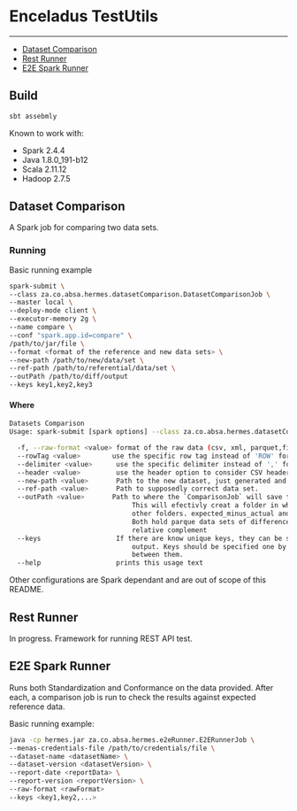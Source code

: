 # Enceladus TestUtils
___
<!-- toc -->

- [Dataset Comparison](#dataset-comparison)
- [Rest Runner](#rest-runner)
- [E2E Spark Runner](#e2e-spark-runner)

<!-- tocstop -->
## Build
```bash
sbt assebmly
```

Known to work with: 
- Spark 2.4.4
- Java 1.8.0_191-b12
- Scala 2.11.12
- Hadoop 2.7.5 

## <a name="dataset-comparison" />Dataset Comparison
A Spark job for comparing two data sets. 

### Running
Basic running example
```bash
spark-submit \
--class za.co.absa.hermes.datasetComparison.DatasetComparisonJob \
--master local \
--deploy-mode client \
--executor-memory 2g \
--name compare \
--conf "spark.app.id=compare" \
/path/to/jar/file \
--format <format of the reference and new data sets> \
--new-path /path/to/new/data/set \
--ref-path /path/to/referential/data/set \
--outPath /path/to/diff/output
--keys key1,key2,key3
```

#### Where
```bash
Datasets Comparison 
Usage: spark-submit [spark options] --class za.co.absa.hermes.datasetComparison.DatasetComparisonJob hermes.jar [options]

  -f, --raw-format <value> format of the raw data (csv, xml, parquet,fixed-width, etc.)
  --rowTag <value>        use the specific row tag instead of 'ROW' for XML format
  --delimiter <value>      use the specific delimiter instead of ',' for CSV format
  --header <value>         use the header option to consider CSV header
  --new-path <value>       Path to the new dataset, just generated and to be tested.
  --ref-path <value>       Path to supposedly correct data set.
  --outPath <value>       Path to where the `ComparisonJob` will save the differences. 
                               This will efectivly creat a folder in which you will find two 
                               other folders. expected_minus_actual and actual_minus_expected.
                               Both hold parque data sets of differences. (minus as in is 
                               relative complement
  --keys                   If there are know unique keys, they can be specified for better
                               output. Keys should be specified one by one, with , (comma) 
                               between them.
  --help                   prints this usage text
```

Other configurations are Spark dependant and are out of scope of this README.

##  <a name="rest-runner" />Rest Runner
In progress. Framework for running REST API test.

##  <a name="e2e-spark-runner" />E2E Spark Runner
Runs both Standardization and Conformance on the data provided. After each, a comparison job is run 
to check the results against expected reference data.

Basic running example:
```bash
java -cp hermes.jar za.co.absa.hermes.e2eRunner.E2ERunnerJob \
--menas-credentials-file /path/to/credentials/file \
--dataset-name <datasetName> \
--dataset-version <datasetVersion> \
--report-date <reportData> \
--report-version <reportVersion> \
--raw-format <rawFormat>
--keys <key1,key2,...>
```
